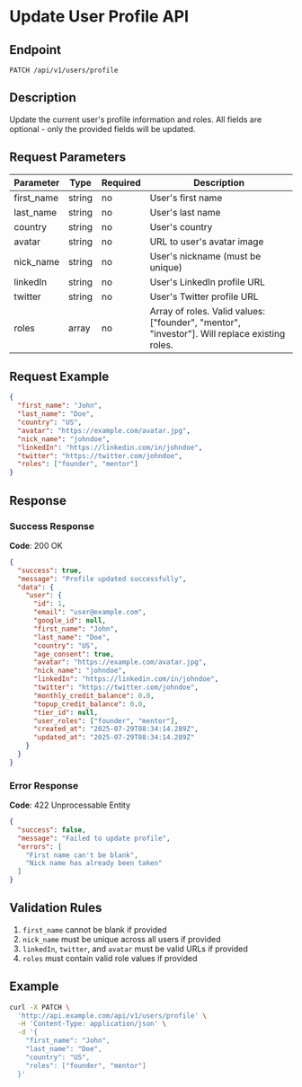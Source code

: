 # Update User Profile API

## Endpoint

```
PATCH /api/v1/users/profile
```

## Description

Update the current user's profile information and roles. All fields are optional - only the provided fields will be updated.

## Request Parameters

| Parameter  | Type   | Required | Description |
|------------|--------|----------|-------------|
| first_name | string | no       | User's first name |
| last_name  | string | no       | User's last name |
| country    | string | no       | User's country |
| avatar     | string | no       | URL to user's avatar image |
| nick_name  | string | no       | User's nickname (must be unique) |
| linkedIn   | string | no       | User's LinkedIn profile URL |
| twitter    | string | no       | User's Twitter profile URL |
| roles      | array  | no       | Array of roles. Valid values: ["founder", "mentor", "investor"]. Will replace existing roles. |

## Request Example

```json
{
  "first_name": "John",
  "last_name": "Doe",
  "country": "US",
  "avatar": "https://example.com/avatar.jpg",
  "nick_name": "johndoe",
  "linkedIn": "https://linkedin.com/in/johndoe",
  "twitter": "https://twitter.com/johndoe",
  "roles": ["founder", "mentor"]
}
```

## Response

### Success Response

**Code**: 200 OK

```json
{
  "success": true,
  "message": "Profile updated successfully",
  "data": {
    "user": {
      "id": 1,
      "email": "user@example.com",
      "google_id": null,
      "first_name": "John",
      "last_name": "Doe",
      "country": "US",
      "age_consent": true,
      "avatar": "https://example.com/avatar.jpg",
      "nick_name": "johndoe",
      "linkedIn": "https://linkedin.com/in/johndoe",
      "twitter": "https://twitter.com/johndoe",
      "monthly_credit_balance": 0.0,
      "topup_credit_balance": 0.0,
      "tier_id": null,
      "user_roles": ["founder", "mentor"],
      "created_at": "2025-07-29T08:34:14.289Z",
      "updated_at": "2025-07-29T08:34:14.289Z"
    }
  }
}
```

### Error Response

**Code**: 422 Unprocessable Entity

```json
{
  "success": false,
  "message": "Failed to update profile",
  "errors": [
    "First name can't be blank",
    "Nick name has already been taken"
  ]
}
```

## Validation Rules

1. `first_name` cannot be blank if provided
2. `nick_name` must be unique across all users if provided
3. `linkedIn`, `twitter`, and `avatar` must be valid URLs if provided
4. `roles` must contain valid role values if provided

## Example

```bash
curl -X PATCH \
  'http://api.example.com/api/v1/users/profile' \
  -H 'Content-Type: application/json' \
  -d '{
    "first_name": "John",
    "last_name": "Doe",
    "country": "US",
    "roles": ["founder", "mentor"]
  }'
```